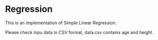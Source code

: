 # Regression
This is an implementation of Simple Linear Regression.

Please check inpu data in CSV format, data.csv contains age and height.

